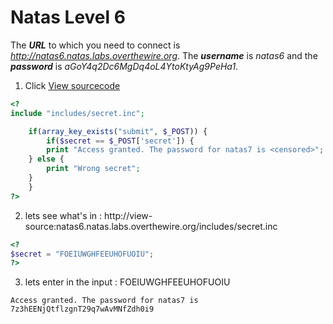 # Natas Level 6
The ***URL*** to which you need to connect is *http://natas6.natas.labs.overthewire.org*. The ***username*** is *natas6* and the ***password*** is *aGoY4q2Dc6MgDq4oL4YtoKtyAg9PeHa1*. 

1. Click [View sourcecode](http://natas6.natas.labs.overthewire.org/index-source.html)
```php
<?
include "includes/secret.inc";

    if(array_key_exists("submit", $_POST)) {
        if($secret == $_POST['secret']) {
        print "Access granted. The password for natas7 is <censored>";
    } else {
        print "Wrong secret";
    }
    }
?>
```
2. lets see what's in : http://view-source:natas6.natas.labs.overthewire.org/includes/secret.inc

```php
<?
$secret = "FOEIUWGHFEEUHOFUOIU";
?>
```

3. lets enter in the input : FOEIUWGHFEEUHOFUOIU

```
Access granted. The password for natas7 is 7z3hEENjQtflzgnT29q7wAvMNfZdh0i9 
```

